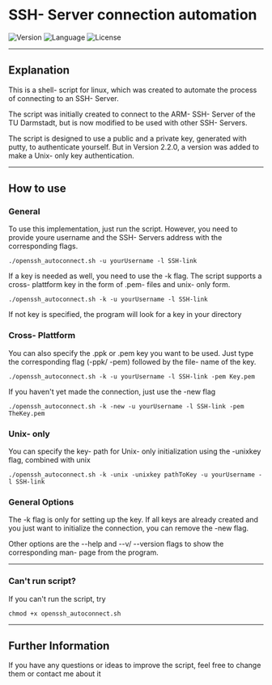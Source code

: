 # SSH- Server connection automation

![Version](https://img.shields.io/badge/Version-2.2.1-black?style=for-the-badge)
![Language](https://img.shields.io/badge/Shell_Script_(Bash)-black?style=for-the-badge&logo=gnu-bash&logoColor=white)
![License](https://img.shields.io/badge/License-MIT-black?style=for-the-badge)

---

## Explanation

This is a shell- script for linux, which was created to automate the process of connecting to an SSH- Server.

The script was initially created to connect to the ARM- SSH- Server of the TU Darmstadt, but is now modified to be used with other SSH- Servers.

The script is designed to use a public and a private key, generated with putty, to authenticate yourself.
But in Version 2.2.0, a version was added to make a Unix- only key authentication.

---

## How to use

### General

To use this implementation, just run the script. However, you need to provide youre username and the SSH- Servers address with the corresponding flags.

```shell
./openssh_autoconnect.sh -u yourUsername -l SSH-link
```

If a key is needed as well, you need to use the -k flag.
The script supports a cross- plattform key in the form of .pem- files and unix- only form.

```shell
./openssh_autoconnect.sh -k -u yourUsername -l SSH-link
```

If not key is specified, the program will look for a key in your directory

### Cross- Plattform

You can also specify the .ppk or .pem key you want to be used. Just type the corresponding flag (-ppk/ -pem) followed by the file- name of the key.

```shell
./openssh_autoconnect.sh -k -u yourUsername -l SSH-link -pem Key.pem
```

If you haven't yet made the connection, just use the -new flag

```shell
./openssh_autoconnect.sh -k -new -u yourUsername -l SSH-link -pem TheKey.pem
```

### Unix- only

You can specify the key- path for Unix- only initialization using the -unixkey flag, combined with unix

```shell
./openssh_autoconnect.sh -k -unix -unixkey pathToKey -u yourUsername -l SSH-link
```

### General Options

The -k flag is only for setting up the key. If all keys are already created and you just want to initialize the connection, you can remove the -new flag.

Other options are the --help and --v/ --version flags to show the corresponding man- page from the program.

---

### Can't run script?

If you can't run the script, try  

```shell
chmod +x openssh_autoconnect.sh
```

---

## Further Information

If you have any questions or ideas to improve the script, feel free to change them or contact me about it
